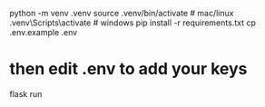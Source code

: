 python -m venv .venv
source .venv/bin/activate # mac/linux
.venv\Scripts\activate # windows
pip install -r requirements.txt
cp .env.example .env
# then edit .env to add your keys
flask run
